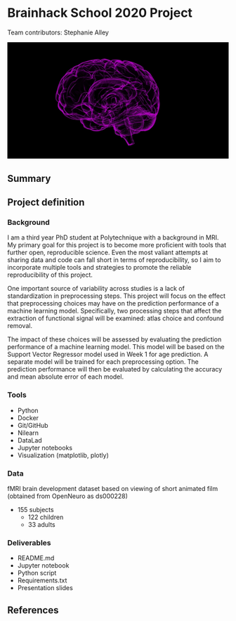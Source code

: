 # Brainhack School 2020 Project

Team contributors: Stephanie Alley

![Brain visual](brain-image.jpg)

## Summary

## Project definition

### Background
I am a third year PhD student at Polytechnique with a background in MRI. My primary goal for this project is to become more proficient with tools that further open, reproducible science. Even the most valiant attempts at sharing data and code can fall short in terms of reproducibility, so I aim to incorporate multiple tools and strategies to promote the reliable reproducibility of this project.

One important source of variability across studies is a lack of standardization in preprocessing steps. This project will focus on the effect that preprocessing choices may have on the prediction performance of a machine learning model. Specifically, two processing steps that affect the extraction of functional signal will be examined: atlas choice and confound removal.

The impact of these choices will be assessed by evaluating the prediction performance of a machine learning model. This model will be based on the Support Vector Regressor model used in Week 1 for age prediction. A separate model will be trained for each preprocessing option. The prediction performance will then be evaluated by calculating the accuracy and mean absolute error of each model.

### Tools
* Python
* Docker
* Git/GitHub
* Nilearn
* DataLad
* Jupyter notebooks
* Visualization (matplotlib, plotly)

### Data
fMRI brain development dataset based on viewing of short animated film (obtained from OpenNeuro as ds000228)
* 155 subjects
  * 122 children
  * 33 adults

### Deliverables
* README.md
* Jupyter notebook
* Python script
* Requirements.txt
* Presentation slides

## References
